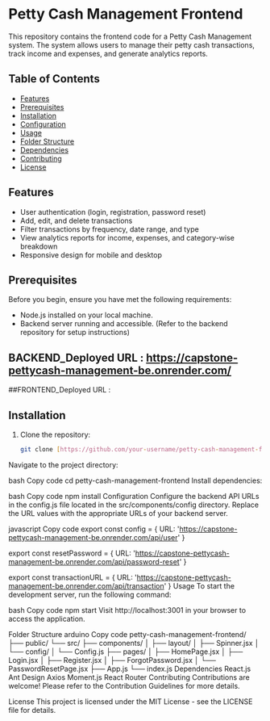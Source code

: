 # Petty Cash Management Frontend

This repository contains the frontend code for a Petty Cash Management system. The system allows users to manage their petty cash transactions, track income and expenses, and generate analytics reports.

## Table of Contents

- [Features](#features)
- [Prerequisites](#prerequisites)
- [Installation](#installation)
- [Configuration](#configuration)
- [Usage](#usage)
- [Folder Structure](#folder-structure)
- [Dependencies](#dependencies)
- [Contributing](#contributing)
- [License](#license)

## Features

- User authentication (login, registration, password reset)
- Add, edit, and delete transactions
- Filter transactions by frequency, date range, and type
- View analytics reports for income, expenses, and category-wise breakdown
- Responsive design for mobile and desktop

## Prerequisites

Before you begin, ensure you have met the following requirements:

- Node.js installed on your local machine.
- Backend server running and accessible. (Refer to the backend repository for setup instructions)


## BACKEND_Deployed URL : https://capstone-pettycash-management-be.onrender.com/

##FRONTEND_Deployed URL : 

## Installation

1. Clone the repository:

   ```bash
   git clone [https://github.com/your-username/petty-cash-management-frontend.git](https://github.com/DHANUSHJEE/PettyCash-Management-FE.git)
Navigate to the project directory:

bash
Copy code
cd petty-cash-management-frontend
Install dependencies:

bash
Copy code
npm install
Configuration
Configure the backend API URLs in the config.js file located in the src/components/config directory. Replace the URL values with the appropriate URLs of your backend server.

javascript
Copy code
export const config = {
    URL: 'https://capstone-pettycash-management-be.onrender.com/api/user'
}

export const resetPassword = {
    URL: 'https://capstone-pettycash-management-be.onrender.com/api/password-reset'
}

export const transactionURL = {
    URL: 'https://capstone-pettycash-management-be.onrender.com/api/transaction'
}
Usage
To start the development server, run the following command:

bash
Copy code
npm start
Visit http://localhost:3001 in your browser to access the application.

Folder Structure
arduino
Copy code
petty-cash-management-frontend/
├── public/
└── src/
    ├── components/
    │   ├── layout/
    │   ├── Spinner.jsx
    │   └── config/
    │       └── Config.js
    ├── pages/
    │   ├── HomePage.jsx
    │   ├── Login.jsx
    │   ├── Register.jsx
    │   ├── ForgotPassword.jsx
    │   └── PasswordResetPage.jsx
    ├── App.js
    └── index.js
Dependencies
React.js
Ant Design
Axios
Moment.js
React Router
Contributing
Contributions are welcome! Please refer to the Contribution Guidelines for more details.

License
This project is licensed under the MIT License - see the LICENSE file for details.
